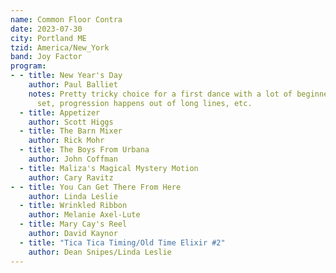 ```yaml
---
name: Common Floor Contra
date: 2023-07-30
city: Portland ME
tzid: America/New_York
band: Joy Factor
program:
- - title: New Year's Day
    author: Paul Balliet
    notes: Pretty tricky choice for a first dance with a lot of beginners. Visit another
      set, progression happens out of long lines, etc.
  - title: Appetizer
    author: Scott Higgs
  - title: The Barn Mixer
    author: Rick Mohr
  - title: The Boys From Urbana
    author: John Coffman
  - title: Maliza's Magical Mystery Motion
    author: Cary Ravitz
- - title: You Can Get There From Here
    author: Linda Leslie
  - title: Wrinkled Ribbon
    author: Melanie Axel-Lute
  - title: Mary Cay's Reel
    author: David Kaynor
  - title: "Tica Tica Timing/Old Time Elixir #2"
    author: Dean Snipes/Linda Leslie
---
```


